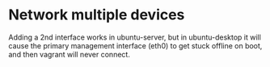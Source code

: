 # Network multiple devices
Adding a 2nd interface works in ubuntu-server,
but in ubuntu-desktop it will cause the primary management interface (eth0) to get stuck offline on boot, and then vagrant will never connect.
